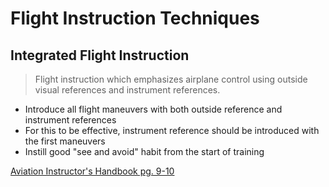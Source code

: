 # Flight Instruction Techniques

## Integrated Flight Instruction 

> Flight instruction which emphasizes airplane control using outside visual references and instrument references.

- Introduce all flight maneuvers with both outside reference and instrument references
- For this to be effective, instrument reference should be introduced with the first maneuvers
- Instill good "see and avoid" habit from the start of training

[Aviation Instructor's Handbook pg. 9-10](/_references/AIH/9-10)

